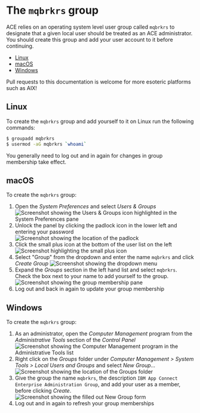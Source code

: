 # The `mqbrkrs` group

ACE relies on an operating system level user group called `mqbrkrs` to designate that a given local user should be treated as an ACE administrator. You should create this group and add your user account to it before continuing.

* [Linux](#linux)
* [macOS](#macos)
* [Windows](#windows)

Pull requests to this documentation is welcome for more esoteric platforms such as AIX!

## Linux

To create the `mqbrkrs` group and add yourself to it on Linux run the following commands:

```sh
$ groupadd mqbrkrs
$ usermod -aG mqbrkrs `whoami`
```

You generally need to log out and in again for changes in group membership take effect.

## macOS

To create the `mqbrkrs` group:

1. Open the _System Preferences_ and select _Users & Groups_
   ![Screenshot showing the Users & Groups icon highlighted in the System Preferences pane](./images/macos_mqbrkrs_01.png)
1. Unlock the panel by clicking the padlock icon in the lower left and entering your password
    ![Screenshot showing the location of the padlock](./images/macos_mqbrkrs_02.png)
1. Click the small plus icon at the bottom of the user list on the left
    ![Screenshot highlighting the small plus icon](./images/macos_mqbrkrs_03.png)
1. Select "Group" from the dropdown and enter the name `mqbrkrs` and click _Create Group_
    ![Screenshot showing the dropdown menu](./images/macos_mqbrkrs_04.png)
1.  Expand the _Groups_ section in the left hand list and select `mqbrkrs`. Check the box next to your name to add yourself to the group.
    ![Screenshot showing the group membership pane](./images/macos_mqbrkrs_05.png)
1. Log out and back in again to update your group membership

## Windows

To create the `mqbrkrs` group:

1. As an administrator, open the _Computer Management_ program from the _Administrative Tools_ section of the _Control Panel_
    ![Screenshot showing the Computer Management program in the Administrative Tools list](./images/windows_mqbrkrs_01.png)
1. Right click on the _Groups_ folder under _Computer Management > System Tools > Local Users and Groups_ and select _New Group..._
    ![Screenshot showing the location of the Groups folder](./images/windows_mqbrkrs_02.png)
1. Give the group the name `mqbrkrs`, the description `IBM App Connect Enterprise Administration Group`, and add your user as a member, before clicking _Create_.
    ![Screenshot showing the filled out New Group form](./images/windows_mqbrkrs_03.png)
1. Log out and in again to refresh your group memberships
    